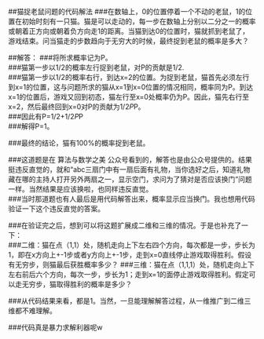 ##猫捉老鼠问题的代码解法
###在数轴上，0的位置停着一个不动的老鼠，1的位置在初始时刻有一只猫。猫是可以走动的，每一步在数轴上分别以二分之一的概率或朝着正方向或朝着负方向走1的距离。当猫到达0的位置时，猫就抓到老鼠了，游戏结束。问当猫走的步数趋向于无穷大的时候，最终捉到老鼠的概率是多大？

##解答：
###将所求概率记为P。  
###猫第一步以1/2的概率左行捉到老鼠，对P的贡献是1/2.  
###猫第一步以1/2的概率右行，到达x=2的位置。为捉到老鼠，猫首先必须左行到x=1的位置，这与问题所求的猫从x=1到x=0位置的情况相同，概率同为P。到达x=1的位置后，游戏又回到初态，猫左行至x=0处概率仍为P。因此，猫先右行至x=2，然后最终回到x=0对P的贡献为1/2*P*P。  
###因此有P=1/2+1/2*P*P  
###解得P=1。

###最终的结论，猫有100%的概率捉到老鼠。  

###这道题是在 算法与数学之美 公众号看到的，解答也是由公众号提供的。结果挺违反直觉的，就和“abc三扇门中有一扇后面有礼物，当你选好之后，知道礼物藏在哪的主持人打开另外两扇之一，显示空门，求问为了猜对是否应该换门”问题一样。当然结果是应该换啦，也同样违反直觉。  
###当时那道题也有人最后是用代码解答出来，概率显示应当换门。我也想用代码验证一下这个违反直觉的答案。

###在验证完之后，想到可以将这题扩展成二维和三维的情况。于是也补充了一下：  
###二维：猫在点（1,1）处，随机走向上下左右四个方向，每次都是一步，步长为1，即在x方向上+-1步或者y方向上+-1步，走到x=0直线停止游戏取得胜利。假设有无穷步，则猫最后获胜概率多少？
###三维：猫在点（1,1,1）处，随机走向上下左右前后六个方向，每次一步，步长为1；走到x=1的面停止游戏取得胜利。假定可以走无穷步，猫取得胜利的概率是多少？

###从代码结果来看，都是1。当然，一旦能理解解答过程，从一维推广到二维三维都不难理解。

###代码真是暴力求解利器呢w
